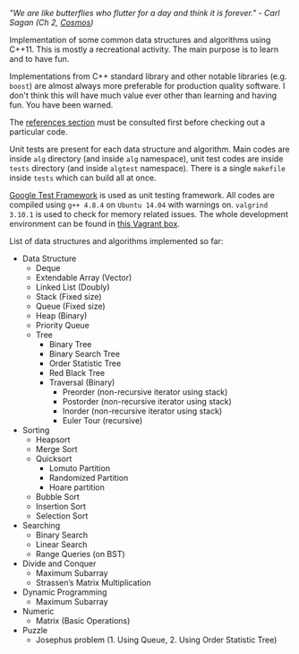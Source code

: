 *"We are like butterflies who flutter for a day and think it is forever." - Carl Sagan (Ch 2, [Cosmos](https://www.amazon.com/Cosmos-Carl-Sagan/dp/0375508325))*

Implementation of some common data structures and algorithms using C++11. This is mostly a recreational activity. The main purpose is to learn and to have fun.

Implementations from C++ standard library and other notable libraries (e.g. `boost`) are almost always more preferable for production quality software. I don't think this will have much value ever other than learning and having fun. You have been warned.

The [references section](https://github.com/taskinoor/algorithms/blob/master/REFERENCES.md) must be consulted first before checking out a particular code.

Unit tests are present for each data structure and algorithm. Main codes are inside `alg` directory (and inside `alg` namespace), unit test codes are inside `tests` directory (and inside `algtest` namespace). There is a single `makefile` inside `tests` which can build all at once.

[Google Test Framework](https://github.com/google/googletest) is used as unit testing framework. All codes are compiled using `g++ 4.8.4` on `Ubuntu 14.04` with warnings on. `valgrind 3.10.1` is used to check for memory related issues. The whole development environment can be found in [this Vagrant box](https://github.com/taskinoor/dev-box).

List of data structures and algorithms implemented so far:

* Data Structure
	* Deque
	* Extendable Array (Vector)
	* Linked List (Doubly)
	* Stack (Fixed size)
	* Queue (Fixed size)
	* Heap (Binary)
	* Priority Queue
	* Tree
		* Binary Tree
		* Binary Search Tree
		* Order Statistic Tree
		* Red Black Tree
		* Traversal (Binary)
			* Preorder (non-recursive iterator using stack)
			* Postorder (non-recursive iterator using stack)
			* Inorder (non-recursive iterator using stack)
			* Euler Tour (recursive)
* Sorting
	* Heapsort
	* Merge Sort
	* Quicksort
		* Lomuto Partition
		* Randomized Partition
		* Hoare partition
	* Bubble Sort
	* Insertion Sort
	* Selection Sort
* Searching
	* Binary Search
	* Linear Search
	* Range Queries (on BST)
* Divide and Conquer
	* Maximum Subarray
	* Strassen’s Matrix Multiplication
* Dynamic Programming
	* Maximum Subarray
* Numeric
	* Matrix (Basic Operations)
* Puzzle
	* Josephus problem (1. Using Queue, 2. Using Order Statistic Tree)
